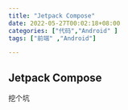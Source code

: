 ```yaml
---
title: "Jetpack Compose"
date: 2022-05-27T00:02:18+08:00
categories: ["代码","Android" ]
tags: ["前端" ,"Android"]

---
```


## Jetpack Compose
挖个坑 
